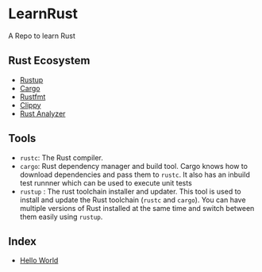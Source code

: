 # LearnRust
A Repo to  learn Rust


## Rust Ecosystem
- [Rustup](https://rustup.rs/)
- [Cargo](https://doc.rust-lang.org/cargo/)
- [Rustfmt](https://github.com/rust-lang/rustfmt)
- [Clippy](https://github.com/rust-lang/rust-clippy)
- [Rust Analyzer](https://rust-analyzer.github.io/)

## Tools
- `rustc`: The Rust compiler.
- `cargo`: Rust dependency manager and build tool. Cargo knows how to download dependencies and pass them to `rustc`. It also has an inbuild test runnner which can be used to execute unit tests
- `rustup` : The rust toolchain installer and updater. This tool is used to install and update the Rust toolchain (`rustc` and `cargo`). You can have multiple versions of Rust installed at the same time and switch between them easily using `rustup`.


## Index
- [Hello World](https://github.com/SudhindraKovalam/LearnRust/blob/helloworld/README.md)
